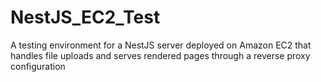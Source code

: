 # NestJS_EC2_Test
A testing environment for a NestJS server deployed on Amazon EC2 that handles file uploads and serves rendered pages through a reverse proxy configuration
